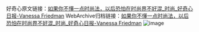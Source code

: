 好奇心原文链接：[如果你不懂一点时尚法，以后恐怕在时尚界不好混_时尚_好奇心日报-Vanessa Friedman](https://www.qdaily.com/articles/11162.html)
WebArchive归档链接：[如果你不懂一点时尚法，以后恐怕在时尚界不好混_时尚_好奇心日报-Vanessa Friedman](http://web.archive.org/web/20190623163809/https://www.qdaily.com/articles/11162.html)
![image](http://ww3.sinaimg.cn/large/007d5XDply1g3wcxo60qfj30u02ustzn)